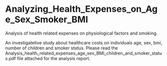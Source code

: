 # Analyzing_Health_Expenses_on_Age_Sex_Smoker_BMI
Analysis of health related expenses on physiological factors and smoking.

An investigatetive study about healthcare costs on individuals age, sex, bmi, number of children and smoker status. Please read the Analysis_health_related_expenses_age_sex_BMI_children_and_smoker_status.pdf file attached for the analysis report.
